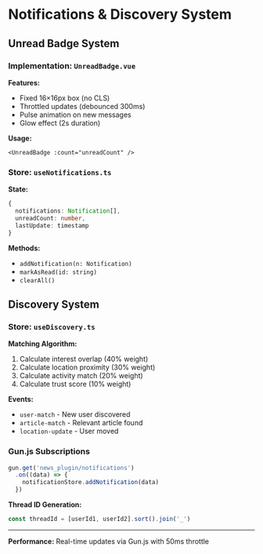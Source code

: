 # Notifications & Discovery System

## Unread Badge System

### Implementation: `UnreadBadge.vue`

**Features:**
- Fixed 16×16px box (no CLS)
- Throttled updates (debounced 300ms)
- Pulse animation on new messages
- Glow effect (2s duration)

**Usage:**
```vue
<UnreadBadge :count="unreadCount" />
```

### Store: `useNotifications.ts`

**State:**
```typescript
{
  notifications: Notification[],
  unreadCount: number,
  lastUpdate: timestamp
}
```

**Methods:**
- `addNotification(n: Notification)`
- `markAsRead(id: string)`
- `clearAll()`

## Discovery System

### Store: `useDiscovery.ts`

**Matching Algorithm:**
1. Calculate interest overlap (40% weight)
2. Calculate location proximity (30% weight)
3. Calculate activity match (20% weight)
4. Calculate trust score (10% weight)

**Events:**
- `user-match` - New user discovered
- `article-match` - Relevant article found
- `location-update` - User moved

### Gun.js Subscriptions

```typescript
gun.get('news_plugin/notifications')
  .on((data) => {
    notificationStore.addNotification(data)
  })
```

**Thread ID Generation:**
```typescript
const threadId = [userId1, userId2].sort().join('_')
```

---
**Performance:** Real-time updates via Gun.js with 50ms throttle

